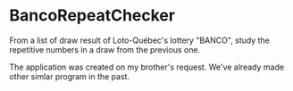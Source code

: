 # BancoRepeatChecker
From a list of draw result of Loto-Québec's lottery "BANCO", study the repetitive numbers in a draw from the previous one.

The application was created on my brother's request.
We've already made other simlar program in the past.
